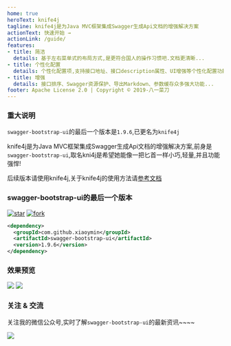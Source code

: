 ```yaml
---
home: true
heroText: knife4j
tagline: knife4j是为Java MVC框架集成Swagger生成Api文档的增强解决方案
actionText: 快速开始 →
actionLink: /guide/
features:
- title: 简洁
  details: 基于左右菜单式的布局方式,是更符合国人的操作习惯吧.文档更清晰...
- title: 个性化配置
  details: 个性化配置项,支持接口地址、接口description属性、UI增强等个性化配置功能...
- title: 增强
  details: 接口排序、Swagger资源保护、导出Markdown、参数缓存众多强大功能...
footer: Apache License 2.0 | Copyright © 2019-八一菜刀
---
```


### 重大说明

`swagger-bootstrap-ui`的最后一个版本是`1.9.6`,已更名为`knife4j`

knife4j是为Java MVC框架集成Swagger生成Api文档的增强解决方案,前身是`swagger-bootstrap-ui`,取名kni4j是希望她能像一把匕首一样小巧,轻量,并且功能强悍!


后续版本请使用knife4j,关于knife4j的使用方法请[参考文档](/knife4j/)


###  swagger-bootstrap-ui的最后一个版本

[![star](https://gitee.com/xiaoym/knife4j/badge/star.svg?theme=white)](https://gitee.com/xiaoym/knife4j/stargazers)
[![fork](https://gitee.com/xiaoym/knife4j/badge/fork.svg?theme=white)](https://gitee.com/xiaoym/knife4j/members)

```xml
<dependency>
  <groupId>com.github.xiaoymin</groupId>
  <artifactId>swagger-bootstrap-ui</artifactId>
  <version>1.9.6</version>
</dependency>
```

### 效果预览

![](img/s6.png)
![](img/s7.png)

### 关注 & 交流

关注我的微信公众号,实时了解`swagger-bootstrap-ui`的最新资讯~~~~

![](img/wechat.png)
